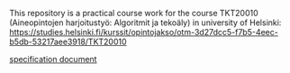 
This repository is a practical course work for the course TKT20010 (Aineopintojen harjoitustyö: Algoritmit ja tekoäly) in university of Helsinki: https://studies.helsinki.fi/kurssit/opintojakso/otm-3d27dcc5-f7b5-4eec-b5db-53217aee3918/TKT20010


[specification document](/documentation/specification.md)